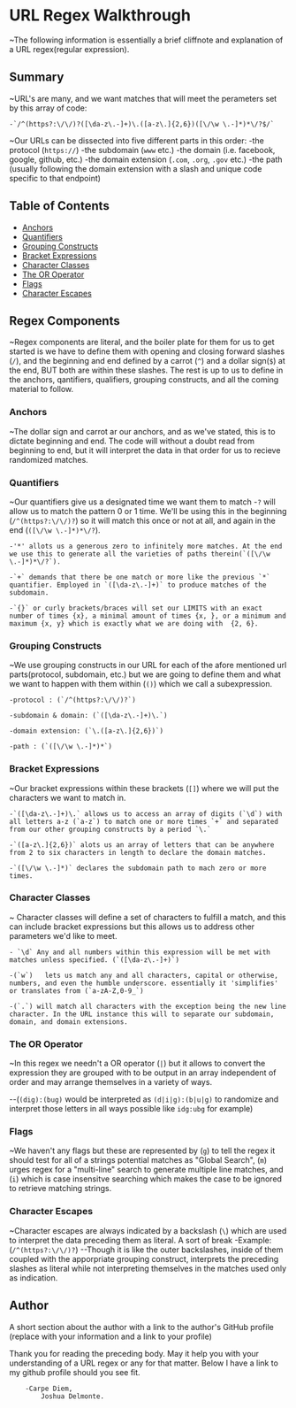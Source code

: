 # URL Regex Walkthrough

~The following information is essentially a brief cliffnote and explanation of a URL regex(regular expression).    

## Summary

~URL's are many, and we want matches that will meet the perameters set by this array of code:

    -`/^(https?:\/\/)?([\da-z\.-]+)\.([a-z\.]{2,6})([\/\w \.-]*)*\/?$/`

~Our URLs can be dissected into five different parts in this order:
    -the protocol (`https://`)
    -the subdomain (`www` etc.)
    -the domain (i.e. facebook, google, github, etc.)
    -the domain extension (`.com`, `.org`, `.gov` etc.)
    -the path (usually following the domain extension with a slash and unique code specific to that endpoint)

## Table of Contents

- [Anchors](#anchors)
- [Quantifiers](#quantifiers)
- [Grouping Constructs](#grouping-constructs)
- [Bracket Expressions](#bracket-expressions)
- [Character Classes](#character-classes)
- [The OR Operator](#the-or-operator)
- [Flags](#flags)
- [Character Escapes](#character-escapes)

## Regex Components

~Regex components are literal, and the boiler plate for them for us to get started is we have to define them with opening and closing forward slashes (`/`), and the beginning and end defined by a carrot (`^`) and a dollar sign(`$`) at the end, BUT both are within these slashes. The rest is up to us to define in the anchors, qantifiers, qualifiers, grouping constructs, and all the coming material to follow.

### Anchors

~The dollar sign and carrot ar our anchors, and as we've stated, this is to dictate beginning and end. The code will without a doubt read from beginning to end, but it will interpret the data in that order for us to recieve randomized matches.

### Quantifiers

~Our quantifiers give us a designated time we want them to match
    -`?` will allow us to match the pattern 0 or 1 time. We'll be using this in the beginning (`/^(https?:\/\/)?`) so it will match this once or not at all, and again in the end (`([\/\w \.-]*)*\/?`).

    -'*' allots us a generous zero to infinitely more matches. At the end we use this to generate all the varieties of paths therein(`([\/\w \.-]*)*\/?`).

    -`+` demands that there be one match or more like the previous `*` quantifier. Employed in `([\da-z\.-]+)` to produce matches of the subdomain.

    -`{}` or curly brackets/braces will set our LIMITS with an exact number of times {x}, a minimal amount of times {x, }, or a minimum and maximum {x, y} which is exactly what we are doing with  {2, 6}.

### Grouping Constructs

~We use grouping constructs in our URL for each of the afore mentioned url parts(protocol, subdomain, etc.) but we are going to define them and what we want to happen with them within (`()`) which we call a subexpression.

    -protocol : (`/^(https?:\/\/)?`)

    -subdomain & domain: (`([\da-z\.-]+)\.`)
    
    -domain extension: (`\.([a-z\.]{2,6})`)
    
    -path : (`([\/\w \.-]*)*`)


### Bracket Expressions

~Our bracket expressions within these brackets (`[]`) where we will put the characters we want to match in.
    
    -`([\da-z\.-]+)\.` allows us to access an array of digits (`\d`) with all letters a-z (`a-z`) to match one or more times `+` and separated from our other grouping constructs by a period `\.`

    -`([a-z\.]{2,6})` alots us an array of letters that can be anywhere from 2 to six characters in length to declare the domain matches.

    -`([\/\w \.-]*)` declares the subdomain path to mach zero or more times.

### Character Classes

~ Character classes will define a set of characters to fulfill a match, and this can include bracket expressions but this allows us to address other parameters we'd like to meet.

    - `\d` Any and all numbers within this expression will be met with matches unless specified. (`([\da-z\.-]+)`)

    -(`w`)   lets us match any and all characters, capital or otherwise, numbers, and even the humble underscore. essentially it 'simplifies' or translates from (`a-zA-Z,0-9_`) 

    -(`.`) will match all characters with the exception being the new line character. In the URL instance this will to separate our subdomain, domain, and domain extensions.

### The OR Operator

~In this regex we needn't a OR operator (`|`) but it allows to convert the expression they are grouped with to be output in an array independent of order and may arrange themselves in a variety of ways. 

--(`(dig):(bug)` would be interpreted as `(d|i|g):(b|u|g)` to randomize and interpret those letters in all ways possible like `idg:ubg` for example)

### Flags

~We haven't any flags but these are represented by (`g`) to tell the regex it should test for all of a strings potential matches as "Global Search", (`m`) urges regex for a "multi-line" search to generate multiple line matches, and (`i`) which is case insensitve searching which makes the case to be ignored to retrieve matching strings.

### Character Escapes

~Character escapes are always indicated by a backslash (`\`) which are used to interpret the data preceding them as literal. A sort of break 
    -Example: (`/^(https?:\/\/)?`)
    --Though it is like the outer backslashes, inside of them coupled with the apporpriate grouping construct, interprets the preceding slashes as literal while not interpreting themselves in the matches used only as indication.

## Author

A short section about the author with a link to the author's GitHub profile (replace with your information and a link to your profile)

Thank you for reading the preceding body. May it help you with your understanding of a URL regex or any for that matter. Below I have a link to my github profile should you see fit.

        -Carpe Diem,
            Joshua Delmonte.